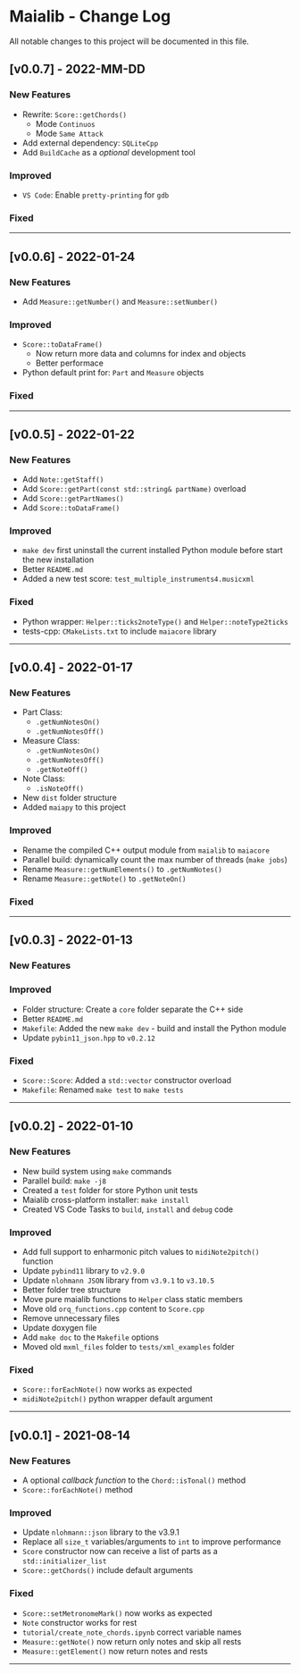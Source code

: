 # Maialib - Change Log

All notable changes to this project will be documented in this file.

## [v0.0.7] - 2022-MM-DD
### New Features
- Rewrite: `Score::getChords()`
    - Mode `Continuos`
    - Mode `Same Attack`
- Add external dependency: `SQLiteCpp`
- Add `BuildCache` as a *optional* development tool

### Improved
- `VS Code`: Enable `pretty-printing` for `gdb`

### Fixed

------------------------
## [v0.0.6] - 2022-01-24
### New Features
- Add `Measure::getNumber()` and `Measure::setNumber()`

### Improved
- `Score::toDataFrame()`
    - Now return more data and columns for index and objects
    - Better performace
- Python default print for: `Part` and `Measure` objects 
### Fixed

------------------------
## [v0.0.5] - 2022-01-22
### New Features
- Add `Note::getStaff()`
- Add `Score::getPart(const std::string& partName)` overload
- Add `Score::getPartNames()`
- Add `Score::toDataFrame()`

### Improved
- `make dev` first uninstall the current installed Python module before start the new installation
- Better `README.md`
- Added a new test score: `test_multiple_instruments4.musicxml`

### Fixed
- Python wrapper: `Helper::ticks2noteType()` and `Helper::noteType2ticks`
- tests-cpp: `CMakeLists.txt` to include `maiacore` library
------------------------
## [v0.0.4] - 2022-01-17
### New Features
- Part Class:
    - `.getNumNotesOn()`
    - `.getNumNotesOff()`
- Measure Class:
    - `.getNumNotesOn()`
    - `.getNumNotesOff()`
    - `.getNoteOff()`
- Note Class:
    - `.isNoteOff()`
- New `dist` folder structure
- Added `maiapy` to this project

### Improved
- Rename the compiled C++ output module from `maialib` to `maiacore`
- Parallel build: dynamically count the max number of threads (`make jobs`)
- Rename `Measure::getNumElements()` to `.getNumNotes()`
- Rename `Measure::getNote()` to `.getNoteOn()`

### Fixed
------------------------
## [v0.0.3] - 2022-01-13
### New Features

### Improved
- Folder structure: Create a `core` folder separate the C++ side
- Better `README.md`
- `Makefile`: Added the new `make dev` - build and install the Python module
- Update `pybin11_json.hpp` to `v0.2.12`

### Fixed
- `Score::Score`: Added a `std::vector` constructor overload
- `Makefile`: Renamed `make test` to `make tests`
------------------------
## [v0.0.2] - 2022-01-10
### New Features
- New build system using `make` commands
- Parallel build: `make -j8`
- Created a `test` folder for store Python unit tests
- Maialib cross-platform installer: `make install`
- Created VS Code Tasks to `build`, `install` and `debug` code

### Improved
- Add full support to enharmonic pitch values to `midiNote2pitch()` function
- Update `pybind11` library to `v2.9.0`
- Update `nlohmann JSON` library from `v3.9.1` to `v3.10.5`
- Better folder tree structure
- Move pure maialib functions to `Helper` class static members
- Move old `orq_functions.cpp` content to `Score.cpp`
- Remove unnecessary files
- Update doxygen file
- Add `make doc` to the `Makefile` options
- Moved old `mxml_files` folder to `tests/xml_examples` folder

### Fixed
- `Score::forEachNote()` now works as expected
- `midiNote2pitch()` python wrapper default argument
------------------------
## [v0.0.1] - 2021-08-14
### New Features
- A optional *callback function* to the `Chord::isTonal()` method
- `Score::forEachNote()` method

### Improved
- Update `nlohmann::json` library to the v3.9.1
- Replace all `size_t` variables/arguments to `int` to improve performance
- `Score` constructor now can receive a list of parts as a `std::initializer_list` 
- `Score::getChords()` include default arguments

### Fixed
- `Score::setMetronomeMark()` now works as expected
- `Note` constructor works for rest
- `tutorial/create_note_chords.ipynb` correct variable names
- `Measure::getNote()` now return only notes and skip all rests
- `Measure::getElement()` now return notes and rests
------------------------

